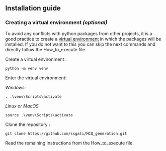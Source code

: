 ## Installation guide

### Creating a virtual environment *(optional)*
To avoid any conflicts with python packages from other projects, it is a good practice to create a [virtual environment](https://docs.python.org/3/library/venv.html) in which the packages will be installed. 
If you do not want to this you can skip the next commands and directly follow the How_to_execute file. 

Create a virtual environment :

    python -m venv venv

Enter the virtual environment:

*Windows:*

    . .\venv\Scripts\activate

*Linux or MacOS*

    source .\venv\Scripts\activate


Clone the repository :

    git clone https://github.com/ssgali/MCQ_generation.git

Read the remaining instructions from the How_to_execute file.
